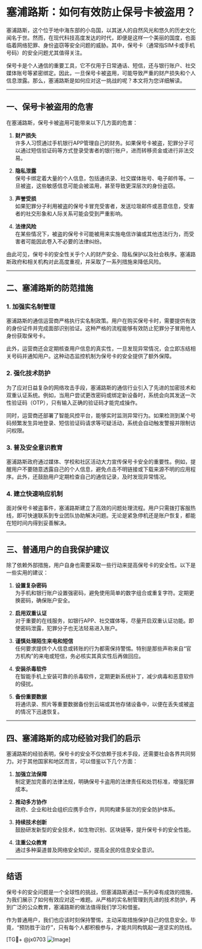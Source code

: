 # 塞浦路斯：如何有效防止保号卡被盗用？

塞浦路斯，这个位于地中海东部的小岛国，以其迷人的自然风光和悠久的历史文化闻名于世。然而，在现代科技高度发达的时代，即便是这样一个美丽的国度，也面临着网络犯罪、身份盗窃等安全问题的威胁。其中，保号卡（通常指SIM卡或手机号码）的安全问题尤其值得关注。

保号卡是个人通信的重要工具，它不仅用于日常通话、短信，还与银行账户、社交媒体账号等紧密绑定。因此，一旦保号卡被盗用，可能导致严重的财产损失和个人信息泄露。那么，塞浦路斯是如何应对这一挑战的呢？本文将为您详细解读。

---

## 一、保号卡被盗用的危害

在塞浦路斯，保号卡被盗用可能带来以下几方面的危害：

1. **财产损失**  
   许多人习惯通过手机银行APP管理自己的财务。如果保号卡被盗，犯罪分子可以通过短信验证码等方式登录受害者的银行账户，进而转移资金或进行非法交易。

2. **隐私泄露**  
 保号卡绑定着大量的个人信息，包括通讯录、社交媒体账号、电子邮件等。一旦被盗，这些敏感信息可能会被滥用，甚至导致更深层次的身份盗窃。

3. **声誉受损**  
 如果犯罪分子利用被盗的保号卡冒充受害者，发送垃圾邮件或恶意信息，受害者的社交形象和人际关系可能会受到严重影响。

4. **法律风险**  
 在某些情况下，被盗的保号卡可能被用来实施电信诈骗或其他违法行为，而受害者可能因此卷入不必要的法律纠纷。

由此可见，保号卡的安全性关乎个人的财产安全、隐私保护以及社会秩序。塞浦路斯政府和相关机构对此高度重视，并采取了一系列措施来降低风险。

---

## 二、塞浦路斯的防范措施

### 1. **加强实名制管理**
塞浦路斯的通信运营商严格执行实名制政策。用户在购买保号卡时，需要提供有效的身份证件并完成面部识别验证。这种严格的流程能够有效防止犯罪分子冒用他人身份获取保号卡。

此外，运营商还会定期核查用户信息的真实性，一旦发现异常情况，会立即冻结相关号码并通知用户。这种动态监控机制为保号卡的安全提供了额外保障。

### 2. **强化技术防护**
为了应对日益复杂的网络攻击手段，塞浦路斯的通信行业引入了先进的加密技术和双重认证系统。例如，当用户尝试更改密码或绑定新设备时，系统会向其发送一次性验证码（OTP），只有输入正确的验证码才能完成操作。

同时，运营商还部署了智能风控平台，能够实时监测异常行为。如果检测到某个号码频繁发生异地登录、短信验证码请求等可疑活动，系统会自动触发警报并限制访问权限。

### 3. **普及安全意识教育**
塞浦路斯政府通过媒体、学校和社区活动大力宣传保号卡安全的重要性。例如，提醒用户不要随意透露自己的个人信息，避免点击不明链接或下载来源不明的应用程序。此外，还鼓励用户定期检查自己的通信记录，及时发现异常情况。

### 4. **建立快速响应机制**
面对保号卡被盗事件，塞浦路斯建立了高效的问题处理流程。用户只需拨打客服热线，即可快速联系到专业团队协助解决问题。无论是紧急停机还是账户恢复，都能在短时间内得到妥善解决。

---

## 三、普通用户的自我保护建议

除了依赖外部措施，用户自身也需要采取一些行动来提高保号卡的安全性。以下是一些实用的建议：

1. **设置复杂密码**  
   为手机和银行账户设置强密码，避免使用简单的数字组合或重复字符。定期更换密码，确保账户安全。

2. **启用双重认证**  
   对于重要的在线服务，如银行APP、社交媒体等，尽量开启双重认证功能。即使密码泄露，犯罪分子也无法轻易进入账户。

3. **谨慎处理陌生来电和短信**  
 任何要求提供个人信息或转账的行为都需保持警惕。特别是那些声称来自“官方机构”的来电或短信，务必核实其真实性后再做回应。

4. **安装杀毒软件**  
 在智能手机上安装可靠的杀毒软件，定期更新系统补丁，减少病毒和恶意软件的侵扰。

5. **备份重要数据**  
 将通讯录、照片等重要数据备份到云端或其他存储设备中，以便在丢失或被盗的情况下迅速恢复。

---

## 四、塞浦路斯的成功经验对我们的启示

塞浦路斯的经验表明，保号卡的安全不仅依赖于技术手段，还需要社会各界共同努力。对于其他国家和地区而言，可以借鉴以下几个方面：

1. **加强立法保障**  
 制定更加完善的法律法规，明确保号卡盗用的法律责任和处罚标准，增强犯罪成本。

2. **推动多方协作**  
 政府、企业和社会组织应携手合作，共同构建多层次的安全防护体系。

3. **持续技术创新**  
 鼓励研发新型的安全技术，如生物识别、区块链等，提升保号卡的安全性能。

4. **注重公众教育**  
 通过多种渠道普及网络安全知识，提高全民的信息安全意识。

---

## 结语

保号卡的安全问题是一个全球性的挑战，但塞浦路斯通过一系列卓有成效的措施，为我们展示了如何有效应对这一难题。从严格的实名制管理到先进的技术防护，再到广泛的公众教育，塞浦路斯的做法值得我们学习和借鉴。

作为普通用户，我们也应该时刻保持警惕，主动采取措施保护自己的信息安全。毕竟，“预防胜于治疗”，只有每个人都积极参与，才能共同构筑起一道坚实的防线。

[TG💪+ @jx0703 ![Image](https://github.com/user-attachments/assets/dbca1d08-cadb-493c-b0ec-ad6f7a83f270)]